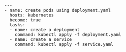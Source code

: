 <pre>
  ---
  - name: create pods using deployment.yaml
    hosts: kubernetes
    become: true
    tasks:
    - name: create a deployment
      command: kubectl apply -f deployment.yaml
    - name: create a service
      command: kubectl apply -f service.yaml

</pre>
